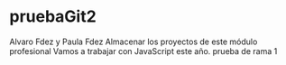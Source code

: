 # pruebaGit2
Alvaro Fdez y Paula Fdez 
Almacenar los proyectos de este módulo profesional
Vamos a trabajar con JavaScript este año.
prueba de rama 1
